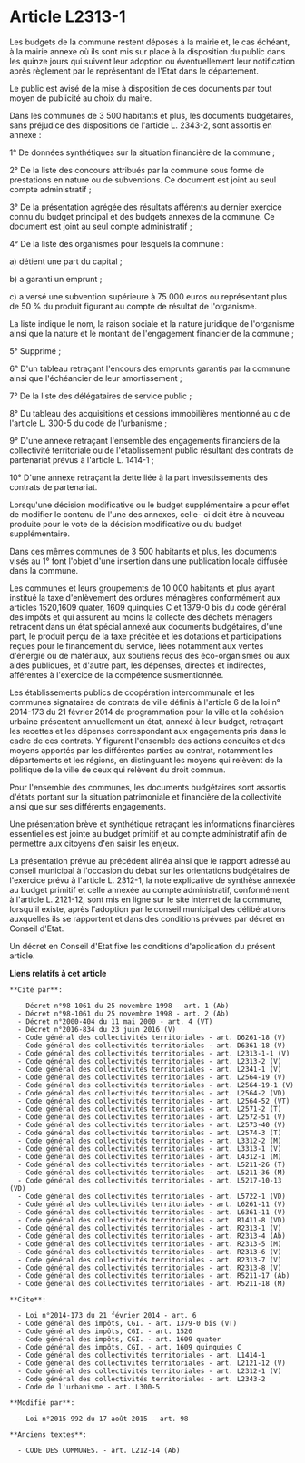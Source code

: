 # Article L2313-1

Les budgets de la commune restent déposés à la mairie et, le cas échéant, à la mairie annexe où ils sont mis sur place à la
disposition du public dans les quinze jours qui suivent leur adoption ou éventuellement leur notification après règlement par
le représentant de l'Etat dans le département. 

Le public est avisé de la mise à disposition de ces documents par tout moyen de publicité au choix du maire. 

Dans les communes de 3 500 habitants et plus, les documents budgétaires, sans préjudice des dispositions de l'article L.
2343-2, sont assortis en annexe : 

1° De données synthétiques sur la situation financière de la commune ; 

2° De la liste des concours attribués par la commune sous forme de prestations en nature ou de subventions. Ce document est
joint au seul compte administratif ; 

3° De la présentation agrégée des résultats afférents au dernier exercice connu du budget principal et des budgets annexes de
la commune. Ce document est joint au seul compte administratif ; 

4° De la liste des organismes pour lesquels la commune : 

a) détient une part du capital ; 

b) a garanti un emprunt ; 

c) a versé une subvention supérieure à 75 000 euros ou représentant plus de 50 % du produit figurant au compte de résultat de
l'organisme. 

La liste indique le nom, la raison sociale et la nature juridique de l'organisme ainsi que la nature et le montant de
l'engagement financier de la commune ; 

5° Supprimé ; 

6° D'un tableau retraçant l'encours des emprunts garantis par la commune ainsi que l'échéancier de leur amortissement ; 

7° De la liste des délégataires de service public ; 

8° Du tableau des acquisitions et cessions immobilières mentionné au c de l'article L. 300-5 du code de l'urbanisme ; 

9° D'une annexe retraçant l'ensemble des engagements financiers de la collectivité territoriale ou de l'établissement public
résultant des contrats de partenariat prévus à l'article L. 1414-1 ; 

10° D'une annexe retraçant la dette liée à la part investissements des contrats de partenariat. 

Lorsqu'une décision modificative ou le budget supplémentaire a pour effet de modifier le contenu de l'une des annexes, celle-
ci doit être à nouveau produite pour le vote de la décision modificative ou du budget supplémentaire. 

Dans ces mêmes communes de 3 500 habitants et plus, les documents visés au 1° font l'objet d'une insertion dans une
publication locale diffusée dans la commune. 

Les communes et leurs groupements de 10 000 habitants et plus ayant institué la taxe d'enlèvement des ordures ménagères
conformément aux articles 1520,1609 quater, 1609 quinquies C et 1379-0 bis du code général des impôts et qui assurent au
moins la collecte des déchets ménagers retracent dans un état spécial annexé aux documents budgétaires, d'une part, le
produit perçu de la taxe précitée et les dotations et participations reçues pour le financement du service, liées notamment
aux ventes d'énergie ou de matériaux, aux soutiens reçus des éco-organismes ou aux aides publiques, et d'autre part, les
dépenses, directes et indirectes, afférentes à l'exercice de la compétence susmentionnée. 

Les établissements publics de coopération intercommunale et les communes signataires de contrats de ville définis à l'article
6 de la loi n° 2014-173 du 21 février 2014 de programmation pour la ville et la cohésion urbaine présentent annuellement un
état, annexé à leur budget, retraçant les recettes et les dépenses correspondant aux engagements pris dans le cadre de ces
contrats. Y figurent l'ensemble des actions conduites et des moyens apportés par les différentes parties au contrat,
notamment les départements et les régions, en distinguant les moyens qui relèvent de la politique de la ville de ceux qui
relèvent du droit commun. 

Pour l'ensemble des communes, les documents budgétaires sont assortis d'états portant sur la situation patrimoniale et
financière de la collectivité ainsi que sur ses différents engagements. 

Une présentation brève et synthétique retraçant les informations financières essentielles est jointe au budget primitif et au
compte administratif afin de permettre aux citoyens d'en saisir les enjeux. 

La présentation prévue au précédent alinéa ainsi que le rapport adressé au conseil municipal à l'occasion du débat sur les
orientations budgétaires de l'exercice prévu à l'article L. 2312-1, la note explicative de synthèse annexée au budget
primitif et celle annexée au compte administratif, conformément à l'article L. 2121-12, sont mis en ligne sur le site
internet de la commune, lorsqu'il existe, après l'adoption par le conseil municipal des délibérations auxquelles ils se
rapportent et dans des conditions prévues par décret en Conseil d'Etat. 

Un décret en Conseil d'Etat fixe les conditions d'application du présent article.

**Liens relatifs à cet article**

	**Cité par**:

	  - Décret n°98-1061 du 25 novembre 1998 - art. 1 (Ab)
	  - Décret n°98-1061 du 25 novembre 1998 - art. 2 (Ab)
	  - Décret n°2000-404 du 11 mai 2000 - art. 4 (VT)
	  - Décret n°2016-834 du 23 juin 2016 (V)
	  - Code général des collectivités territoriales - art. D6261-18 (V)
	  - Code général des collectivités territoriales - art. D6361-18 (V)
	  - Code général des collectivités territoriales - art. L2313-1-1 (V)
	  - Code général des collectivités territoriales - art. L2313-2 (V)
	  - Code général des collectivités territoriales - art. L2341-1 (V)
	  - Code général des collectivités territoriales - art. L2564-19 (V)
	  - Code général des collectivités territoriales - art. L2564-19-1 (V)
	  - Code général des collectivités territoriales - art. L2564-2 (VD)
	  - Code général des collectivités territoriales - art. L2564-52 (VT)
	  - Code général des collectivités territoriales - art. L2571-2 (T)
	  - Code général des collectivités territoriales - art. L2572-51 (V)
	  - Code général des collectivités territoriales - art. L2573-40 (V)
	  - Code général des collectivités territoriales - art. L2574-3 (T)
	  - Code général des collectivités territoriales - art. L3312-2 (M)
	  - Code général des collectivités territoriales - art. L3313-1 (V)
	  - Code général des collectivités territoriales - art. L4312-1 (M)
	  - Code général des collectivités territoriales - art. L5211-26 (T)
	  - Code général des collectivités territoriales - art. L5211-36 (M)
	  - Code général des collectivités territoriales - art. L5217-10-13 (VD)
	  - Code général des collectivités territoriales - art. L5722-1 (VD)
	  - Code général des collectivités territoriales - art. L6261-11 (V)
	  - Code général des collectivités territoriales - art. L6361-11 (V)
	  - Code général des collectivités territoriales - art. R1411-8 (VD)
	  - Code général des collectivités territoriales - art. R2313-1 (V)
	  - Code général des collectivités territoriales - art. R2313-4 (Ab)
	  - Code général des collectivités territoriales - art. R2313-5 (M)
	  - Code général des collectivités territoriales - art. R2313-6 (V)
	  - Code général des collectivités territoriales - art. R2313-7 (V)
	  - Code général des collectivités territoriales - art. R2313-8 (V)
	  - Code général des collectivités territoriales - art. R5211-17 (Ab)
	  - Code général des collectivités territoriales - art. R5211-18 (M)

	**Cite**:

	  - Loi n°2014-173 du 21 février 2014 - art. 6
	  - Code général des impôts, CGI. - art. 1379-0 bis (VT)
	  - Code général des impôts, CGI. - art. 1520
	  - Code général des impôts, CGI. - art. 1609 quater
	  - Code général des impôts, CGI. - art. 1609 quinquies C
	  - Code général des collectivités territoriales - art. L1414-1
	  - Code général des collectivités territoriales - art. L2121-12 (V)
	  - Code général des collectivités territoriales - art. L2312-1 (V)
	  - Code général des collectivités territoriales - art. L2343-2
	  - Code de l'urbanisme - art. L300-5

	**Modifié par**:

	  - Loi n°2015-992 du 17 août 2015 - art. 98

	**Anciens textes**:

	  - CODE DES COMMUNES. - art. L212-14 (Ab)
